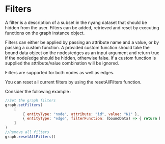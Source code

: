 # Filters
A filter is a description of a subset in the nyang dataset that should be hidden from the user. Filters can be added, retrieved and reset by executing functions on the graph instance object. 

Filters can either be applied by passing an attribute name and a value, or by passing a custom function. A provided custom function should take the bound data object on the nodes/edges as an input argument and return true if the node/edge should be hidden, otherwise false. If a custom function is supplied the attribute/value combination will be ignored. 

Filters are supported for both nodes as well as edges.

You can reset all current filters by using the resetAllFilters function.

Consider the following example :
```javascript
//Set the graph filters
graph.setFilters(
    [
        { entityType: "node", attribute: "id", value: "N1" },
        { entityType: "edge", filterFunction: (boundData) => { return boundData.someAttribute === "I am a bound data value" } }
    ]
)
//Remove all filters
graph.resetAllFilters()
```